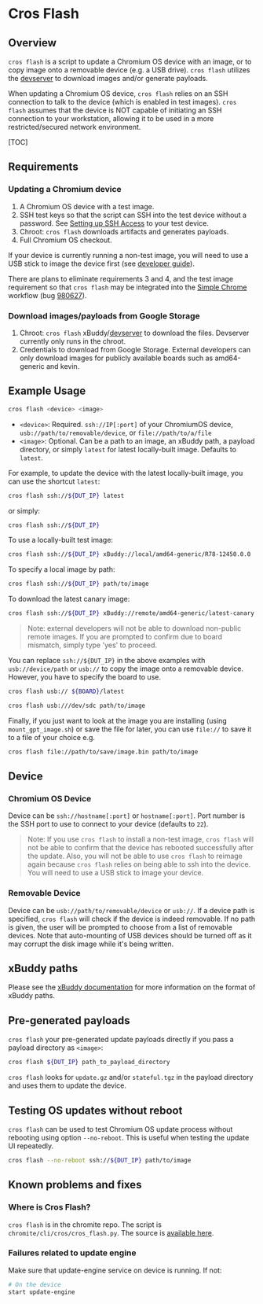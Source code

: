 # Cros Flash

## Overview

`cros flash` is a script to update a Chromium OS device with an image, or to
copy image onto a removable device (e.g. a USB drive). `cros flash` utilizes
the [devserver] to download images and/or generate payloads.

When updating a Chromium OS device, `cros flash` relies on an SSH connection
to talk to the device (which is enabled in test images). `cros flash` assumes
that the device is NOT capable of initiating an SSH connection to your
workstation, allowing it to be used in a more restricted/secured network
environment.

[TOC]

## Requirements

### Updating a Chromium device

1.  A Chromium OS device with a test image.
2.  SSH test keys so that the script can SSH into the test device without a
    password. See [Setting up SSH Access] to your test device.
3.  Chroot: `cros flash` downloads artifacts and generates payloads.
4.  Full Chromium OS checkout.

If your device is currently running a non-test image, you will need to use a
USB stick to image the device first (see [developer guide]).

There are plans to eliminate requirements 3 and 4, and the test image
requirement so that `cros flash` may be integrated into the [Simple Chrome]
workflow (bug [980627](https://crbug.com/980627)).

### Download images/payloads from Google Storage

1.  Chroot: `cros flash` xBuddy/[devserver] to download the files.
    Devserver currently only runs in the chroot.
2.  Credentials to download from Google Storage. External developers can only
    download images for publicly available boards such as amd64-generic and
    kevin.

## Example Usage

```bash
cros flash <device> <image>
```

*   `<device>`: Required. `ssh://IP[:port]` of your ChromiumOS device,
    `usb://path/to/removable/device`, or `file://path/to/a/file`
*   `<image>`: Optional.  Can be a path to an image, an xBuddy path, a payload
    directory, or simply `latest` for latest locally-built image. Defaults to
    `latest`.

For example, to update the device with the latest locally-built image, you can
use the shortcut `latest`:
```bash
cros flash ssh://${DUT_IP} latest
```

or simply:
```bash
cros flash ssh://${DUT_IP}
```

To use a locally-built test image:
```bash
cros flash ssh://${DUT_IP} xBuddy://local/amd64-generic/R78-12450.0.0
```

To specify a local image by path:
```bash
cros flash ssh://${DUT_IP} path/to/image
```

To download the latest canary image:
```bash
cros flash ssh://${DUT_IP} xBuddy://remote/amd64-generic/latest-canary
```
> Note: external developers will not be able to download non-public remote
> images.
> If you are prompted to confirm due to board mismatch, simply type 'yes' to
> proceed.

You can replace `ssh://${DUT_IP}` in the above examples with
`usb://device/path` or `usb://` to copy the image onto a removable device.
However, you have to specify the board to use.
```bash
cros flash usb:// ${BOARD}/latest

cros flash usb:///dev/sdc path/to/image
```

Finally, if you just want to look at the image you are installing (using
`mount_gpt_image.sh`) or save the file for later, you can use `file://` to save
it to a file of your choice e.g.
```bash
cros flash file://path/to/save/image.bin path/to/image
```

## Device

### Chromium OS Device

Device can be `ssh://hostname[:port]` or `hostname[:port]`. Port number is the
SSH port to use to connect to your device (defaults to `22`).

> Note: If you use `cros flash` to install a non-test image, `cros flash` will
> not be able to confirm that the device has rebooted successfully after the
> update. Also, you will not be able to use `cros flash` to reimage again
> because `cros flash` relies on being able to ssh into the device. You will
> need to use a USB stick to image your device.

### Removable Device

Device can be `usb://path/to/removable/device` or `usb://`. If a device path is
specified, `cros flash` will check if the device is indeed removable. If no path
is given, the user will be prompted to choose from a list of removable devices.
Note that auto-mounting of USB devices should be turned off as it may corrupt
the disk image while it's being written.

## xBuddy paths

Please see the [xBuddy documentation] for more information on the format of
xBuddy paths.

## Pre-generated payloads

`cros flash` your pre-generated update payloads directly if you pass a
payload directory as `<image>`:
```bash
cros flash ${DUT_IP} path_to_payload_directory
```

`cros flash` looks for `update.gz` and/or `stateful.tgz` in the payload
directory and uses them to update the device.

## Testing OS updates without reboot

`cros flash` can be used to test Chromium OS update process without rebooting
using option `--no-reboot`. This is useful when testing the update UI
repeatedly.

```bash
cros flash --no-reboot ssh://${DUT_IP} path/to/image
```

## Known problems and fixes

### Where is Cros Flash?

`cros flash` is in the chromite repo. The script is
`chromite/cli/cros/cros_flash.py`. The source is [available here].

### Failures related to update engine

Make sure that update-engine service on device is running. If not:

```bash
# On the device
start update-engine
```

[available here]: https://chromium.googlesource.com/chromiumos/chromite/+/HEAD/cli/cros/cros_flash.py
[devserver]: https://chromium.googlesource.com/chromiumos/chromite/+/HEAD/docs/devserver.md
[Setting up SSH Access]: https://www.chromium.org/chromium-os/testing/autotest-developer-faq/ssh-test-keys-setup
[Simple Chrome]: simple_chrome_workflow.md
[developer guide]: developer_guide.md
[xBuddy documentation]: xbuddy.md
